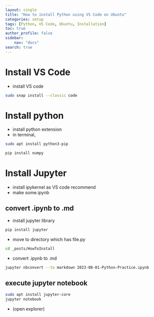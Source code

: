 ```yaml
---
layout: single
title: "How to install Python using VS Code on Ubuntu"
categories: setup
tags: [Python, VS Code, Ubuntu, Installation]
toc: true
author_profile: false
sidebar:
    nav: "docs"
search: true
---
```

# Install VS Code
- install VS code
```bash
sudo snap install --classic code
```
# Install python
- install python extension
- in terminal,
```bash
sudo apt install python3-pip
```
```bash
pip install numpy
```
# Install Jupyter
- install ipykernel as VS code recommend
- make some.ipynb
## convert .ipynb to .md
- install jupyter library
```bash
pip install jupyter
```
- move to directory which has file.py
```bash
cd _posts/HowToInstall
```
- convert .ipynb to .md
```bash
jupyter nbconvert --to markdown 2023-08-01-Python-Practice.ipynb
```

## execute jupyter notebook
```bash
sudo apt install jupyter-core
jupyter notebook
```
- (open explorer)